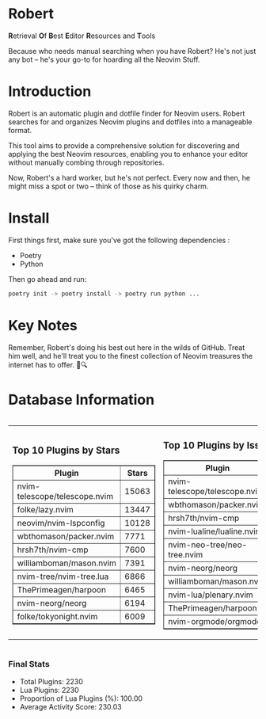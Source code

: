 # Robert

**R**etrieval
**O**f
**B**est
**E**ditor
**R**esources and
**T**ools

Because who needs manual searching when you have Robert?
He's not just any bot – he's your go-to for hoarding all the Neovim Stuff.

# Introduction
Robert is an automatic plugin and dotfile finder for Neovim users. Robert searches for and organizes Neovim plugins and dotfiles into a manageable format.

This tool aims to provide a comprehensive solution for discovering and applying the best Neovim resources, enabling you to enhance your editor without manually combing through repositories.

Now, Robert's a hard worker, but he's not perfect. Every now and then, he might miss a spot or two – think of those as his quirky charm. 

# Install
 First things first, make sure you've got the following dependencies :
  - Poetry 
  - Python 

Then go ahead and run:

```bash
poetry init -> poetry install -> poetry run python ...
```
# Key Notes

Remember, Robert's doing his best out here in the wilds of GitHub. Treat him well, and he'll treat you to the finest collection of Neovim treasures the internet has to offer. 🎩🔍


# Database Information

<div style='display:flex;flex-direction:row;justify-content:space-between;'><table><tr><td><h3>Top 10 Plugins by Stars</h3><table border="1"><tr><th>Plugin</th><th>Stars</th></tr><tr><td>nvim-telescope/telescope.nvim</td><td>15063</td></tr><tr><td>folke/lazy.nvim</td><td>13447</td></tr><tr><td>neovim/nvim-lspconfig</td><td>10128</td></tr><tr><td>wbthomason/packer.nvim</td><td>7771</td></tr><tr><td>hrsh7th/nvim-cmp</td><td>7600</td></tr><tr><td>williamboman/mason.nvim</td><td>7391</td></tr><tr><td>nvim-tree/nvim-tree.lua</td><td>6866</td></tr><tr><td>ThePrimeagen/harpoon</td><td>6465</td></tr><tr><td>nvim-neorg/neorg</td><td>6194</td></tr><tr><td>folke/tokyonight.nvim</td><td>6009</td></tr></table></td><td><h3>Top 10 Plugins by Issues</h3><table border="1"><tr><th>Plugin</th><th>Issues</th></tr><tr><td>nvim-telescope/telescope.nvim</td><td>342</td></tr><tr><td>wbthomason/packer.nvim</td><td>305</td></tr><tr><td>hrsh7th/nvim-cmp</td><td>264</td></tr><tr><td>nvim-lualine/lualine.nvim</td><td>217</td></tr><tr><td>nvim-neo-tree/neo-tree.nvim</td><td>208</td></tr><tr><td>nvim-neorg/neorg</td><td>177</td></tr><tr><td>williamboman/mason.nvim</td><td>177</td></tr><tr><td>nvim-lua/plenary.nvim</td><td>138</td></tr><tr><td>ThePrimeagen/harpoon</td><td>115</td></tr><tr><td>nvim-orgmode/orgmode</td><td>107</td></tr></table></td><td><h3>Top 10 Plugins by Forks</h3><table border="1"><tr><th>Plugin</th><th>Forks</th></tr><tr><td>neovim/nvim-lspconfig</td><td>2038</td></tr><tr><td>nvim-telescope/telescope.nvim</td><td>816</td></tr><tr><td>nvim-tree/nvim-tree.lua</td><td>603</td></tr><tr><td>nvim-lualine/lualine.nvim</td><td>461</td></tr><tr><td>folke/tokyonight.nvim</td><td>395</td></tr><tr><td>hrsh7th/nvim-cmp</td><td>379</td></tr><tr><td>ThePrimeagen/harpoon</td><td>356</td></tr><tr><td>folke/lazy.nvim</td><td>322</td></tr><tr><td>jackMort/ChatGPT.nvim</td><td>308</td></tr><tr><td>nvimdev/lspsaga.nvim</td><td>287</td></tr></table></td></tr></table></div>

### Final Stats
- Total Plugins: 2230
- Lua Plugins: 2230
- Proportion of Lua Plugins (%): 100.00
- Average Activity Score: 230.03
